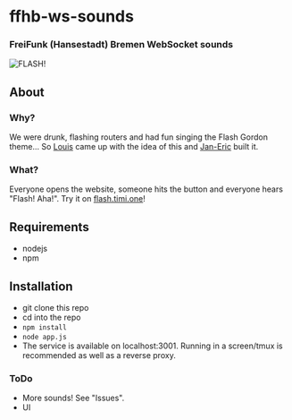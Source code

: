 # ffhb-ws-sounds
### FreiFunk (Hansestadt) Bremen WebSocket sounds

![FLASH!](https://flash.timi.one/images/flash-gordon.jpg "Flash Gordon")

## About
### Why?
We were drunk, flashing routers and had fun singing the Flash Gordon theme... So [Louis](https://github.com/lokn) came up with the idea of this and [Jan-Eric](https://github.com/jortgies) built it.

### What?
Everyone opens the website, someone hits the button and everyone hears "Flash! Aha!". Try it on [flash.timi.one](https://flash.timi.one)!

## Requirements
* nodejs
* npm

## Installation
* git clone this repo
* cd into the repo
* `npm install`
* `node app.js`
* The service is available on localhost:3001. Running in a screen/tmux is recommended as well as a reverse proxy.

### ToDo
* More sounds! See "Issues".
* UI
